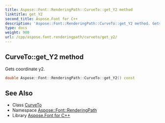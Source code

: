```yaml
---
title: Aspose::Font::RenderingPath::CurveTo::get_Y2 method
linktitle: get_Y2
second_title: Aspose.Font for C++
description: 'Aspose::Font::RenderingPath::CurveTo::get_Y2 method. Gets coordinate y2 in C++.'
type: docs
weight: 900
url: /cpp/aspose.font.renderingpath/curveto/get_y2/
---
```

## CurveTo::get_Y2 method


Gets coordinate y2.

```cpp
double Aspose::Font::RenderingPath::CurveTo::get_Y2() const
```

## See Also

* Class [CurveTo](../)
* Namespace [Aspose::Font::RenderingPath](../../)
* Library [Aspose.Font for C++](../../../)
